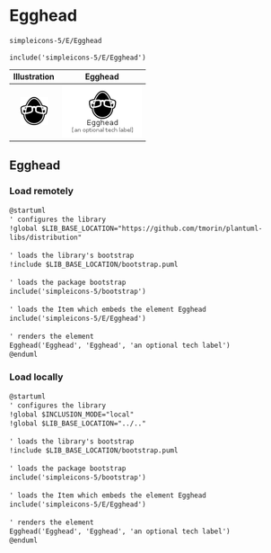 # Egghead


```text
simpleicons-5/E/Egghead
```

```text
include('simpleicons-5/E/Egghead')
```



| Illustration | Egghead |
| :---: | :---: |
| ![illustration for Illustration](../../simpleicons-5/E/Egghead.png) | ![illustration for Egghead](../../simpleicons-5/E/Egghead.Local.png) |




## Egghead

### Load remotely
```plantuml
@startuml
' configures the library
!global $LIB_BASE_LOCATION="https://github.com/tmorin/plantuml-libs/distribution"

' loads the library's bootstrap
!include $LIB_BASE_LOCATION/bootstrap.puml

' loads the package bootstrap
include('simpleicons-5/bootstrap')

' loads the Item which embeds the element Egghead
include('simpleicons-5/E/Egghead')

' renders the element
Egghead('Egghead', 'Egghead', 'an optional tech label')
@enduml
```

### Load locally
```plantuml
@startuml
' configures the library
!global $INCLUSION_MODE="local"
!global $LIB_BASE_LOCATION="../.."

' loads the library's bootstrap
!include $LIB_BASE_LOCATION/bootstrap.puml

' loads the package bootstrap
include('simpleicons-5/bootstrap')

' loads the Item which embeds the element Egghead
include('simpleicons-5/E/Egghead')

' renders the element
Egghead('Egghead', 'Egghead', 'an optional tech label')
@enduml
```

